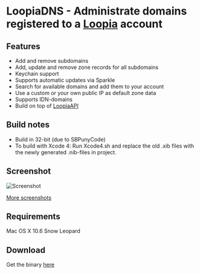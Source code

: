 # LoopiaDNS - Administrate domains registered to a [Loopia](https://loopia.se/ "Loopia website") account

## Features
* Add and remove subdomains
* Add, update and remove zone records for all subdomains
* Keychain support
* Supports automatic updates via Sparkle
* Search for available domains and add them to your account
* Use a custom or your own public IP as default zone data
* Supports IDN-domains
* Build on top of [LoopiaAPI](http://github.com/simonb/LoopiaAPI "LoopiaAPI website")

## Build notes
* Build in 32-bit (due to SBPunyCode)
* To build with Xcode 4: Run Xcode4.sh and replace the old .xib files with the newly generated .nib-files in project.


## Screenshot

![Screenshot](http://simonb.se/system/application/views/images/loopiadns/main.png "Simple use")

[More screenshots](http://simonb.se/apps/loopiadns/ "Application website")

## Requirements

Mac OS X 10.6 Snow Leopard

## Download

Get the binary [here](http://simonb.se/apps/loopiadns/ "Application website")
